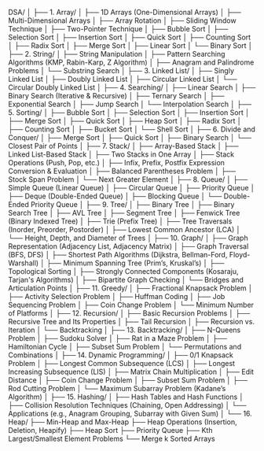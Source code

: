 DSA/
│
├── 1. Array/
│   ├── 1D Arrays (One-Dimensional Arrays)
│   ├── Multi-Dimensional Arrays
│   ├── Array Rotation
│   ├── Sliding Window Technique
│   ├── Two-Pointer Technique
│   ├── Bubble Sort
│   ├── Selection Sort
│   ├── Insertion Sort
│   ├── Quick Sort
│   ├── Counting Sort
│   ├── Radix Sort
│   ├── Merge Sort
│   ├── Linear Sort
│   └── Binary Sort
│
├── 2. String/
│   ├── String Manipulation
│   ├── Pattern Searching Algorithms (KMP, Rabin-Karp, Z Algorithm)
│   ├── Anagram and Palindrome Problems
│   └── Substring Search
│
├── 3. Linked List/
│   ├── Singly Linked List
│   ├── Doubly Linked List
│   ├── Circular Linked List
│   └── Circular Doubly Linked List
│
├── 4. Searching/
│   ├── Linear Search
│   ├── Binary Search (Iterative & Recursive)
│   ├── Ternary Search
│   ├── Exponential Search
│   ├── Jump Search
│   └── Interpolation Search
│
├── 5. Sorting/
│   ├── Bubble Sort
│   ├── Selection Sort
│   ├── Insertion Sort
│   ├── Merge Sort
│   ├── Quick Sort
│   ├── Heap Sort
│   ├── Radix Sort
│   ├── Counting Sort
│   ├── Bucket Sort
│   └── Shell Sort
│
├── 6. Divide and Conquer/
│   ├── Merge Sort
│   ├── Quick Sort
│   ├── Binary Search
│   └── Closest Pair of Points
│
├── 7. Stack/
│   ├── Array-Based Stack
│   ├── Linked List-Based Stack
│   ├── Two Stacks in One Array
│   ├── Stack Operations (Push, Pop, etc.)
│   ├── Infix, Prefix, Postfix Expression Conversion & Evaluation
│   ├── Balanced Parentheses Problem
│   ├── Stock Span Problem
│   └── Next Greater Element
│
├── 8. Queue/
│   ├── Simple Queue (Linear Queue)
│   ├── Circular Queue
│   ├── Priority Queue
│   ├── Deque (Double-Ended Queue)
│   ├── Blocking Queue
│   └── Double-Ended Priority Queue
│
├── 9. Tree/
│   ├── Binary Tree
│   ├── Binary Search Tree
│   ├── AVL Tree
│   ├── Segment Tree
│   ├── Fenwick Tree (Binary Indexed Tree)
│   ├── Trie (Prefix Tree)
│   ├── Tree Traversals (Inorder, Preorder, Postorder)
│   ├── Lowest Common Ancestor (LCA)
│   └── Height, Depth, and Diameter of Trees
│
├── 10. Graph/
│   ├── Graph Representation (Adjacency List, Adjacency Matrix)
│   ├── Graph Traversal (BFS, DFS)
│   ├── Shortest Path Algorithms (Dijkstra, Bellman-Ford, Floyd-Warshall)
│   ├── Minimum Spanning Tree (Prim’s, Kruskal’s)
│   ├── Topological Sorting
│   ├── Strongly Connected Components (Kosaraju, Tarjan's Algorithms)
│   ├── Bipartite Graph Checking
│   └── Bridges and Articulation Points
│
├── 11. Greedy/
│   ├── Fractional Knapsack Problem
│   ├── Activity Selection Problem
│   ├── Huffman Coding
│   ├── Job Sequencing Problem
│   ├── Coin Change Problem
│   └── Minimum Number of Platforms
│
├── 12. Recursion/
│   ├── Basic Recursion Problems
│   ├── Recursive Tree and Its Properties
│   ├── Tail Recursion
│   ├── Recursion vs. Iteration
│   └── Backtracking
│
├── 13. Backtracking/
│   ├── N-Queens Problem
│   ├── Sudoku Solver
│   ├── Rat in a Maze Problem
│   ├── Hamiltonian Cycle
│   ├── Subset Sum Problem
│   └── Permutations and Combinations
│
├── 14. Dynamic Programming/
│   ├── 0/1 Knapsack Problem
│   ├── Longest Common Subsequence (LCS)
│   ├── Longest Increasing Subsequence (LIS)
│   ├── Matrix Chain Multiplication
│   ├── Edit Distance
│   ├── Coin Change Problem
│   ├── Subset Sum Problem
│   ├── Rod Cutting Problem
│   └── Maximum Subarray Problem (Kadane’s Algorithm)
│
├── 15. Hashing/
│   ├── Hash Tables and Hash Functions
│   ├── Collision Resolution Techniques (Chaining, Open Addressing)
│   └── Applications (e.g., Anagram Grouping, Subarray with Given Sum)
│
└── 16. Heap/
    ├── Min-Heap and Max-Heap
    ├── Heap Operations (Insertion, Deletion, Heapify)
    ├── Heap Sort
    ├── Priority Queue
    ├── Kth Largest/Smallest Element Problems
    └── Merge k Sorted Arrays
